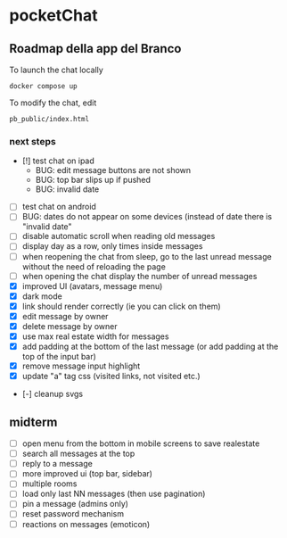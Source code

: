 # pocketChat
## Roadmap della app del Branco

To launch the chat locally

    docker compose up

To modify the chat, edit

    pb_public/index.html

### next steps
- [!] test chat on ipad
    - BUG: edit message buttons are not shown
    - BUG: top bar slips up if pushed
    - BUG: invalid date
- [ ] test chat on android
- [ ] BUG: dates do not appear on some devices (instead of date there is "invalid date"
- [ ] disable automatic scroll when reading old messages
- [ ] display day as a row, only times inside messages
- [ ] when reopening the chat from sleep, go to the last unread message without the need of reloading the page
- [ ] when opening the chat display the number of unread messages
- [x] improved UI (avatars, message menu)
- [x] dark mode
- [x] link should render correctly (ie you can click on them)
- [x] edit message by owner
- [x] delete message by owner
- [x] use max real estate width for messages
- [x] add padding at the bottom of the last message (or add padding at the top of the input bar)
- [x] remove message input highlight
- [x] update "a" tag css (visited links, not visited etc.)
- [-] cleanup svgs

## midterm
- [ ] open menu from the bottom in mobile screens to save realestate
- [ ] search all messages at the top
- [ ] reply to a message
- [ ] more improved ui (top bar, sidebar)
- [ ] multiple rooms
- [ ] load only last NN messages (then use pagination)
- [ ] pin a message (admins only)
- [ ] reset password mechanism
- [ ] reactions on messages (emoticon)
